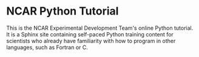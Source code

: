 # NCAR Python Tutorial

This is the NCAR Experimental Development Team's online Python tutorial.
It is a Sphinx site containing self-paced Python training content for
scientists who already have familiarity with how to program in other
languages, such as Fortran or C.
